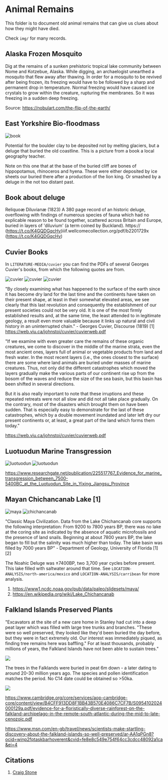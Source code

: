 # Animal Remains

This folder is to document old animal remains that can give us clues about how they might have died.

Check `img/` for many records.

## Alaska Frozen Mosquito

Dig at the remains of a sunken prehistoric tropical lake community between Nome and Kotzebue, Alaska. While digging, an archaelogist unearthed a mosquito that flew away after thawing. In order for a mosquito to be revived after being frozen, its freezing would have to be followed by a sharp and permanent drop in temperature. Normal freezing would have caused ice crystals to grow within the creature, rupturing the membranes. So it was freezing in a sudden deep freezing.

Source: https://nobulart.com/the-flip-of-the-earth/

## East Yorkshire Bio-floodmass

![book](img/biofloodmass.jpg "book")

Potential for the boulder clay to be deposited not by melting glaciers, but a deluge that buried the old coastline. This is a picture from a book a local geography teacher.

Note on this one that at the base of the buried cliff are bones of hippopotamus, rhinoceros and hyena. These were either deposited by ice sheets our buried there after a production of the lion king. Or smashed by a deluge in the not too distant past.

## Book about deluge

Reliquoæ Diluvianæ (1823)
A 380 page record of an historic deluge, overflowing with findings of numerous species of fauna which had no explicable reason to be found together, scattered across Britain and Europe, buried in layers of 'diluvium' (a term coined by Buckland).
https:// (https://t.co/K4GQDGqcHv)iiif.wellcomecollection.org/pdf/b2201729x (https://t.co/K4GQDGqcHv)

## Cuvier Books

In `LITERATURE-MEDIA/cuvier` you can find the PDFs of several Georges Cuvier's books, from which the following quotes are from.

![cuvier](img/cuvier1.jpg "cuvier")
![cuvier](img/cuvier2.jpg "cuvier")
![cuvier](img/cuvier3.jpg "cuvier")

"By closely examining what has happened to the surface of the earth since it has become dry land for the last time and the continents have taken on their present shape, at least in their somewhat elevated areas, we see clearly that this last revolution and consequently the establishment of our present societies could not be very old. It is one of the most firmly established results and, at the same time, the least attended to in legitimate geology, a result even more valuable because it links up natural and civil history in an uninterrupted chain." - Georges Cuvier, Discourse (1819)
[1] https://web.viu.ca/johnstoi/cuvier/cuvierweb.pdf

"If we examine with even greater care the remains of these organic creatures, we come to discover in the middle of the marine strata, even the most ancient ones, layers full of animal or vegetable products from land and fresh water. In the most recent layers (i.e., the ones closest to the surface) there are some where land animals are buried under masses of marine creatures. Thus, not only did the different catastrophes which moved the layers gradually make the various parts of our continent rise up from the bosom of the waves and reduce the size of the sea basin, but this basin has been shifted in several directions.

But it is also really important to note that these irruptions and these repeated retreats were not all slow and did not all take place gradually. On the contrary, most of the disasters which brought them on have been sudden. That is especially easy to demonstrate for the last of these catastrophes, which by a double movement inundated and later left dry our present continents or, at least, a great part of the land which forms them today."

https://web.viu.ca/johnstoi/cuvier/cuvierweb.pdf

## Luotuodun Marine Transgression

![luotuodun](img/luotuodun-marine.jpg "luotuodun")
![luotuodun](img/luotuodun-map.jpg "luotuodun")

https://www.researchgate.net/publication/225517767_Evidence_for_marine_transgression_between_7500-5400BC_at_the_Luotuodun_Site_in_Yixing_Jiangsu_Province

## Mayan Chichancanab Lake [1]

![maya](img/maya-climate.jpg "maya")
![chichancanab](img/chichancanab1.jpg "chichancanab")

"Classic Maya Civilization. Data from the Lake Chichancanab core supports the following interpretation: From 9200 to 7800 years BP, there was no lake at the coring site as indicated by the absence of aquatic microfossils and the presence of land snails. Beginning at about 7800 years BP, the lake began to fill but the salinity was much higher than today. The lake basin was filled by 7000 years BP" - Department of Geology, University of Florida [1][2]
 
The Noahic Deluge was ±7400BP, two 3,700 year cycles before present. This lake filled with saltwater around that time. See `LOCATION-ANALYSIS/north-america/mexico` and `LOCATION-ANALYSIS/carribean` for more analysis.
1. https://www1.ncdc.noaa.gov/pub/data/paleo/slidesets/maya/
2. https://en.wikipedia.org/wiki/Lake_Chichancanab

## Falkland Islands Preserved Plants

"Excavators at the site of a new care home in Stanley had cut into a deep peat layer which was filled with large tree trunks and branches. "These were so well preserved, they looked like they'd been buried the day before, but they were in fact extremely old. Our interest was immediately piqued, as finding tree remains here was baffling." For at least thousands, probably millions of years, the Falkland Islands have not been able to sustain trees."

![](img/falkland-rainforest-remnants.jpg)

The trees in the Falklands were buried in peat 6m down - a later dating to around 20-30 million years ago. The species and pollen identification matches the period. No C14 date could be obtained so >50ka.

![](img/falkland-rainforest-remnants2.jpg)

https://www.cambridge.org/core/services/aop-cambridge-core/content/view/B4CFF913DD8F1BB43B570E4086C7CF7B/S0954102024000129a.pdf/evidence-for-a-floristically-diverse-rainforest-on-the-falkland-archipelago-in-the-remote-south-atlantic-during-the-mid-to-late-cenozoic.pdf

https://www.msn.com/en-gb/travel/news/scientists-make-startling-discovery-about-the-falkland-islands-so-well-preserved/ar-AA1qPGn8?ocid=winp2fptaskbarhoverent&cvid=fe8e8c549e754f64cc3cdcc48092a1ca&ei=4

## Citations

1. [Craig Stone](https://nobulart.com)